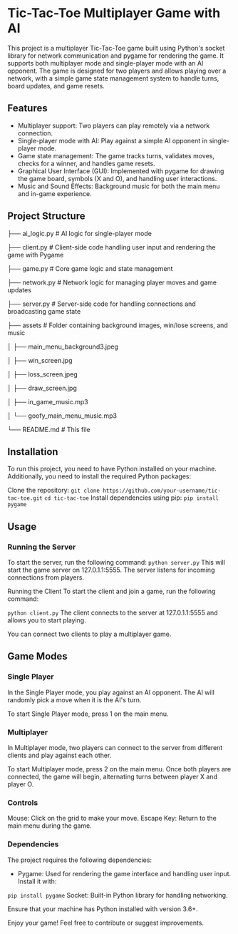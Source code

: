 # Tic-Tac-Toe Multiplayer Game with AI
This project is a multiplayer Tic-Tac-Toe game built using Python's socket library for network communication and pygame for rendering the game. It supports both multiplayer mode and single-player mode with an AI opponent. The game is designed for two players and allows playing over a network, with a simple game state management system to handle turns, board updates, and game resets.

## Features
- Multiplayer support: Two players can play remotely via a network connection.
- Single-player mode with AI: Play against a simple AI opponent in single-player mode.
- Game state management: The game tracks turns, validates moves, checks for a winner, and handles game resets.
- Graphical User Interface (GUI): Implemented with pygame for drawing the game board, symbols (X and O), and handling user interactions.
- Music and Sound Effects: Background music for both the main menu and in-game experience.

## Project Structure


├── ai_logic.py         # AI logic for single-player mode

├── client.py           # Client-side code handling user input and rendering the game with Pygame

├── game.py             # Core game logic and state management

├── network.py          # Network logic for managing player moves and game updates

├── server.py           # Server-side code for handling connections and broadcasting game state

├── assets              # Folder containing background images, win/lose screens, and music

│   ├── main_menu_background3.jpeg

│   ├── win_screen.jpg

│   ├── loss_screen.jpeg

│   ├── draw_screen.jpg

│   ├── in_game_music.mp3

│   └── goofy_main_menu_music.mp3

└── README.md           # This file


## Installation
To run this project, you need to have Python installed on your machine. Additionally, you need to install the required Python packages:

Clone the repository:
```git clone https://github.com/your-username/tic-tac-toe.git```
```cd tic-tac-toe```
Install dependencies using pip:
```pip install pygame```

## Usage
### Running the Server
To start the server, run the following command:
```python server.py```
This will start the game server on 127.0.1.1:5555. The server listens for incoming connections from players.

Running the Client
To start the client and join a game, run the following command:

```python client.py```
The client connects to the server at 127.0.1.1:5555 and allows you to start playing.

You can connect two clients to play a multiplayer game.

## Game Modes
### Single Player
In the Single Player mode, you play against an AI opponent. The AI will randomly pick a move when it is the AI's turn.

To start Single Player mode, press 1 on the main menu.

### Multiplayer
In Multiplayer mode, two players can connect to the server from different clients and play against each other.

To start Multiplayer mode, press 2 on the main menu.
Once both players are connected, the game will begin, alternating turns between player X and player O.

### Controls
Mouse: Click on the grid to make your move.
Escape Key: Return to the main menu during the game.
### Dependencies
The project requires the following dependencies:

- Pygame: Used for rendering the game interface and handling user input. Install it with:

```pip install pygame```
Socket: Built-in Python library for handling networking.

Ensure that your machine has Python installed with version 3.6+.

Enjoy your game! Feel free to contribute or suggest improvements.
